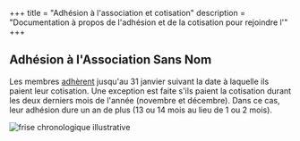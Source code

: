 +++
title = "Adhésion à l'association et cotisation"
description = "Documentation à propos de l'adhésion et de la cotisation pour rejoindre l'"
+++

## Adhésion à l'Association Sans Nom

Les membres [adhèrent](@/adhérer/index.md) jusqu'au 31 janvier suivant la date
à laquelle ils paient leur cotisation. Une exception est faite s'ils paient la
cotisation durant les deux derniers mois de l'année (novembre et décembre).
Dans ce cas, leur adhésion dure un an de plus (13 ou 14 mois au lieu de 1 ou 2
mois).

![frise chronologique illustrative](frise_cotisation.svg)
